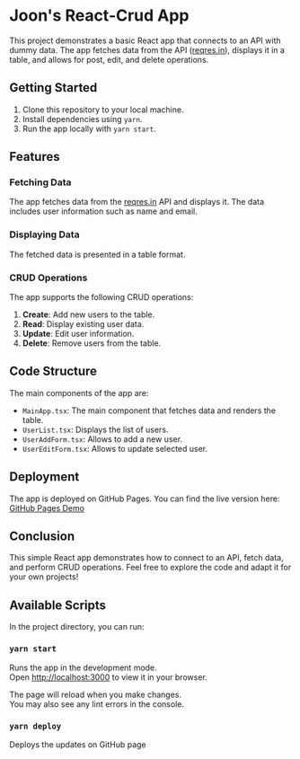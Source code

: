 # Joon's React-Crud App

This project demonstrates a basic React app that connects to an API with dummy data. The app fetches data from the API ([reqres.in](https://reqres.in/)), displays it in a table, and allows for post, edit, and delete operations.

## Getting Started

1. Clone this repository to your local machine.
2. Install dependencies using `yarn`.
3. Run the app locally with `yarn start`.

## Features

### Fetching Data

The app fetches data from the [reqres.in](https://reqres.in/) API and displays it. The data includes user information such as name and email.

### Displaying Data

The fetched data is presented in a table format. 

### CRUD Operations

The app supports the following CRUD operations:

1. **Create**: Add new users to the table.
2. **Read**: Display existing user data.
3. **Update**: Edit user information.
4. **Delete**: Remove users from the table.

## Code Structure

The main components of the app are:

- `MainApp.tsx`: The main component that fetches data and renders the table.
- `UserList.tsx`: Displays the list of users.
- `UserAddForm.tsx`: Allows to add a new user.
- `UserEditForm.tsx`: Allows to update selected user.

## Deployment

The app is deployed on GitHub Pages. You can find the live version here: [GitHub Pages Demo](https://pyj2025.github.io/react-crud/)

## Conclusion

This simple React app demonstrates how to connect to an API, fetch data, and perform CRUD operations. Feel free to explore the code and adapt it for your own projects!

## Available Scripts

In the project directory, you can run:

### `yarn start`

Runs the app in the development mode.\
Open [http://localhost:3000](http://localhost:3000) to view it in your browser.

The page will reload when you make changes.\
You may also see any lint errors in the console.

### `yarn deploy`

Deploys the updates on GitHub page
